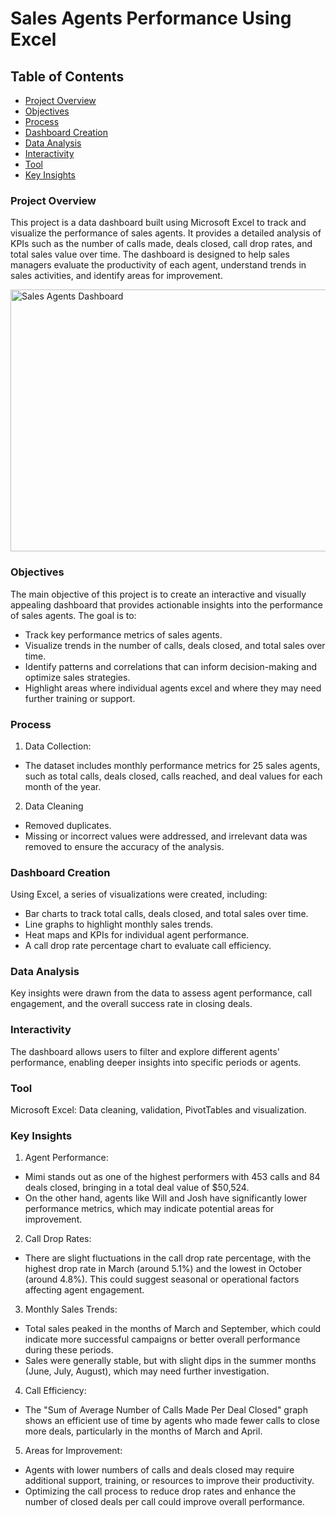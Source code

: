 # Sales Agents Performance Using Excel
## Table of Contents
- [Project Overview](#Project-Overview)
- [Objectives](#Objectives)
- [Process](#Process)
- [Dashboard Creation](#Dashboard-Creation)
- [Data Analysis](#Data-Analysis)
- [Interactivity](#Interactivity)
- [Tool](#Tool)
- [Key Insights](#Key-Insights)
### Project Overview
This project is a data dashboard built using Microsoft Excel to track and visualize the performance of sales agents. It provides a detailed analysis of KPIs such as the number of calls made, deals closed, call drop rates, and total sales value over time. The dashboard is designed to help sales managers evaluate the productivity of each agent, understand trends in sales activities, and identify areas for improvement.



<img width="890" height="419" alt="Sales Agents Dashboard" src="https://github.com/user-attachments/assets/89334a15-3243-4f82-a1b6-34648677ec07" />



### Objectives
The main objective of this project is to create an interactive and visually appealing dashboard that provides actionable insights into the performance of sales agents. The goal is to:
- Track key performance metrics of sales agents.
- Visualize trends in the number of calls, deals closed, and total sales over time.
- Identify patterns and correlations that can inform decision-making and optimize sales strategies.
- Highlight areas where individual agents excel and where they may need further training or support.
### Process
1. Data Collection:
- The dataset includes monthly performance metrics for 25 sales agents, such as total calls, deals closed, calls reached, and deal values for each month of the year.
2. Data Cleaning
- Removed duplicates.
- Missing or incorrect values were addressed, and irrelevant data was removed to ensure the accuracy of the analysis.
### Dashboard Creation
Using Excel, a series of visualizations were created, including:
- Bar charts to track total calls, deals closed, and total sales over time.
- Line graphs to highlight monthly sales trends.
- Heat maps and KPIs for individual agent performance.
- A call drop rate percentage chart to evaluate call efficiency.
### Data Analysis
Key insights were drawn from the data to assess agent performance, call engagement, and the overall success rate in closing deals.
### Interactivity
The dashboard allows users to filter and explore different agents' performance, enabling deeper insights into specific periods or agents.
### Tool
Microsoft Excel: Data cleaning, validation, PivotTables and visualization.
### Key Insights
1. Agent Performance:
- Mimi stands out as one of the highest performers with 453 calls and 84 deals closed, bringing in a total deal value of $50,524.
- On the other hand, agents like Will and Josh have significantly lower performance metrics, which may indicate potential areas for improvement.
2. Call Drop Rates:
- There are slight fluctuations in the call drop rate percentage, with the highest drop rate in March (around 5.1%) and the lowest in October (around 4.8%). This could suggest seasonal or operational factors affecting agent engagement.
3. Monthly Sales Trends:
- Total sales peaked in the months of March and September, which could indicate more successful campaigns or better overall performance during these periods.
- Sales were generally stable, but with slight dips in the summer months (June, July, August), which may need further investigation.
4. Call Efficiency:
- The "Sum of Average Number of Calls Made Per Deal Closed" graph shows an efficient use of time by agents who made fewer calls to close more deals, particularly in the months of March and April.
5. Areas for Improvement:
- Agents with lower numbers of calls and deals closed may require additional support, training, or resources to improve their productivity.
- Optimizing the call process to reduce drop rates and enhance the number of closed deals per call could improve overall performance.



